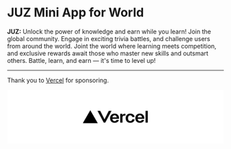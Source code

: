 # JUZ Mini App for World

**JUZ:** Unlock the power of knowledge and earn while you learn! Join the global community. Engage in exciting trivia battles, and challenge users from around the world. Joint the world where learning meets competition, and exclusive rewards await those who master new skills and outsmart others. Battle, learn, and earn — it's time to level up!

---

Thank you to [Vercel](https://vercel.com) for sponsoring.

![](./assets/vercel.png)
